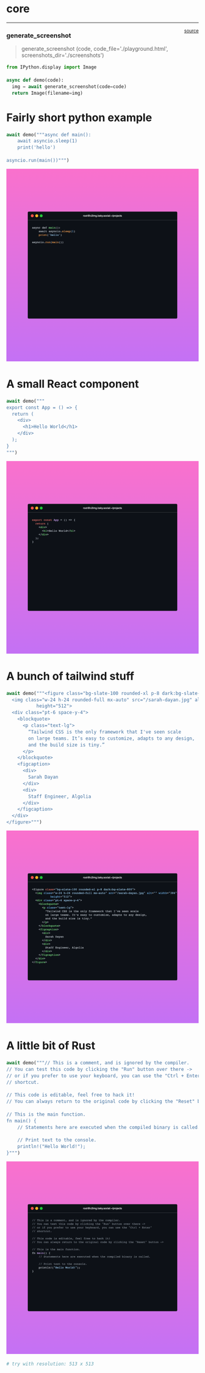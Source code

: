 # core


<!-- WARNING: THIS FILE WAS AUTOGENERATED! DO NOT EDIT! -->

------------------------------------------------------------------------

<a
href="https://github.com/callmephilip/c2i/blob/master/c2i/core.py#L14"
target="_blank" style="float:right; font-size:smaller">source</a>

### generate_screenshot

>  generate_screenshot (code, code_file='./playground.html',
>                           screenshots_dir='./screenshots')

``` python
from IPython.display import Image

async def demo(code):
  img = await generate_screenshot(code=code)
  return Image(filename=img)
```

# Fairly short python example

``` python
await demo("""async def main():
    await asyncio.sleep(1)
    print('hello')

asyncio.run(main())""")
```

![](00_core_files/figure-commonmark/cell-4-output-1.png)

# A small React component

``` python
await demo("""
export const App = () => {
  return (
    <div>
      <h1>Hello World</h1>
    </div>
  );
}
""")
```

![](00_core_files/figure-commonmark/cell-5-output-1.png)

# A bunch of tailwind stuff

``` python
await demo("""<figure class="bg-slate-100 rounded-xl p-8 dark:bg-slate-800">
  <img class="w-24 h-24 rounded-full mx-auto" src="/sarah-dayan.jpg" alt="" width="384"
           height="512">
  <div class="pt-6 space-y-4">
    <blockquote>
      <p class="text-lg">
        “Tailwind CSS is the only framework that I've seen scale
        on large teams. It’s easy to customize, adapts to any design,
        and the build size is tiny.”
      </p>
    </blockquote>
    <figcaption>
      <div>
        Sarah Dayan
      </div>
      <div>
        Staff Engineer, Algolia
      </div>
    </figcaption>
  </div>
</figure>""")
```

![](00_core_files/figure-commonmark/cell-6-output-1.png)

# A little bit of Rust

``` python
await demo("""// This is a comment, and is ignored by the compiler.
// You can test this code by clicking the "Run" button over there ->
// or if you prefer to use your keyboard, you can use the "Ctrl + Enter"
// shortcut.

// This code is editable, feel free to hack it!
// You can always return to the original code by clicking the "Reset" button ->

// This is the main function.
fn main() {
    // Statements here are executed when the compiled binary is called.

    // Print text to the console.
    println!("Hello World!");
}""")
```

![](00_core_files/figure-commonmark/cell-7-output-1.png)

``` python
# try with resolution: 513 x 513
```
